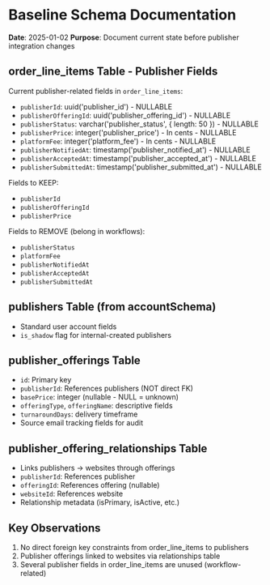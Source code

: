 # Baseline Schema Documentation
**Date**: 2025-01-02
**Purpose**: Document current state before publisher integration changes

## order_line_items Table - Publisher Fields

Current publisher-related fields in `order_line_items`:
- `publisherId`: uuid('publisher_id') - NULLABLE
- `publisherOfferingId`: uuid('publisher_offering_id') - NULLABLE  
- `publisherStatus`: varchar('publisher_status', { length: 50 }) - NULLABLE
- `publisherPrice`: integer('publisher_price') - In cents - NULLABLE
- `platformFee`: integer('platform_fee') - In cents - NULLABLE
- `publisherNotifiedAt`: timestamp('publisher_notified_at') - NULLABLE
- `publisherAcceptedAt`: timestamp('publisher_accepted_at') - NULLABLE
- `publisherSubmittedAt`: timestamp('publisher_submitted_at') - NULLABLE

Fields to KEEP:
- `publisherId`
- `publisherOfferingId`
- `publisherPrice`

Fields to REMOVE (belong in workflows):
- `publisherStatus`
- `platformFee`
- `publisherNotifiedAt`
- `publisherAcceptedAt`
- `publisherSubmittedAt`

## publishers Table (from accountSchema)
- Standard user account fields
- `is_shadow` flag for internal-created publishers

## publisher_offerings Table
- `id`: Primary key
- `publisherId`: References publishers (NOT direct FK)
- `basePrice`: integer (nullable - NULL = unknown)
- `offeringType`, `offeringName`: descriptive fields
- `turnaroundDays`: delivery timeframe
- Source email tracking fields for audit

## publisher_offering_relationships Table
- Links publishers → websites through offerings
- `publisherId`: References publisher
- `offeringId`: References offering (nullable)
- `websiteId`: References website
- Relationship metadata (isPrimary, isActive, etc.)

## Key Observations
1. No direct foreign key constraints from order_line_items to publishers
2. Publisher offerings linked to websites via relationships table
3. Several publisher fields in order_line_items are unused (workflow-related)